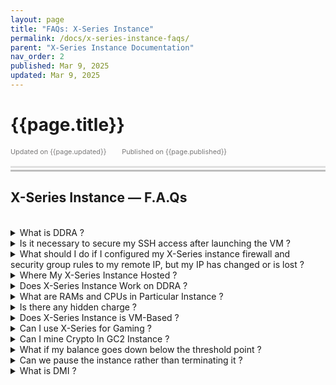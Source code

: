 ```yaml
---
layout: page
title: "FAQs: X-Series Instance" 
permalink: /docs/x-series-instance-faqs/
parent: "X-Series Instance Documentation"
nav_order: 2
published: Mar 9, 2025
updated: Mar 9, 2025
---
```


# {{page.title}}

<div style="font-size:0.78em;color: #797878; margin-bottom:1.5em;">
     <span>Updated on {{page.updated}}</span>
    <span style="margin-left:2em;">Published on {{page.published}}</span>
</div>

<hr style="border:none;height:3px;background-color:#e0e0e0;margin:0;">
<hr style="border:none;height:3px;background-color:#bebebe;margin-top:0.2em;margin-bottom:1.5em;">


## X-Series Instance — F.A.Qs
<br>
<details class="fancy-details">
<summary>What is DDRA ?</summary>
<div class="fancy-details-content">
Learn about DDRA [Here](/why-and-how-dataoorts-gpu-cloud).
</div>
</details>


<details class="fancy-details">
<summary>Is it necessary to secure my SSH access after launching the VM ?</summary>
<div class="fancy-details-content">
Yes, it is highly recommended to secure your SSH access. You should either reset the SSH key or configure firewall rules to allow access only from authorized IPs. By default, a temporary.pem key is generated for instance access, but for enhanced security, you should replace it with your own SSH key. Detailed instructions on updating your SSH key can be found in our documentation [Here](https://dataoorts.document360.io/v1/docs/ssh-fortify).
</div>
</details>


<details class="fancy-details">
<summary>What should I do if I configured my X-Series instance firewall and security group rules to my remote IP, but my IP has changed or is lost ?</summary>
<div class="fancy-details-content">
If you have restricted access to your X-Series instance using specific IP addresses and those IPs have changed, you will no longer be able to access your instance. However, there’s no need to worry—we're here to help! Simply email us at [help@dataoorts.com](help@dataoorts.com) with your VM ID, and we will reset the firewall rules to their default settings. This will restore your access without any data loss.
</div>
</details>

<details class="fancy-details">
<summary>Where My X-Series Instance Hosted ?</summary>
<div class="fancy-details-content">
All X-Series instances are hosted in a secure cloud environment within Tier 3 and Tier 4 data centers. The DDRA Cluster for X-Series consists of a globally distributed hybrid GPU infrastructure, integrating our own GPU racks in data centers alongside major cloud and GPU providers.
</div>
</details>

<details class="fancy-details">
<summary>
Does X-Series Instance Work on DDRA ?
</summary>
<div class="fancy-details-content">
Yes, All X-Series Instance Works on Super-DDRA Secured Cluster.
</div>
</details>

<details class="fancy-details">
<summary>
What are RAMs and CPUs in Particular Instance ?
</summary>
<div class="fancy-details-content">
RAMs and CPUs and all other resources are allocated dynamically using DDRA Technology.
</div>
</details>

<details class="fancy-details">
<summary>Is there any hidden charge ?</summary>
<div class="fancy-details-content">
No, what you see in the dashboard is it.
</div>
</details>

<details class="fancy-details">
<summary>
Does X-Series Instance is VM-Based ?
</summary>
<div class="fancy-details-content">
Yes, X-Series Instance is Complete VM with KVM Hypervisor Enabled, You Get Complete Access to Machine.
</div>
</details>

<details class="fancy-details">
<summary>Can I use X-Series for Gaming ?</summary>
<div class="fancy-details-content">
Yes, You can use all instances for gaming, video rendering and all other ethical works that required GPU compute.
</div>
</details>

<details class="fancy-details">
<summary>Can I mine Crypto In GC2 Instance ?</summary>
<div class="fancy-details-content">
No, we strictly prohibit any mining activity or any illegal activity.
</div>
</details>

<details class="fancy-details">
<summary>What if my balance goes down below the threshold point ?</summary>
<div class="fancy-details-content">
If your balance goes below $2.50, all running instances and pods are automatically scheduled for termination. So please maintain the minimum balance of $2.50 or above.
</div>
</details>



<details class="fancy-details">
<summary>Can we pause the instance rather than terminating it ?</summary>
<div class="fancy-details-content">
Currently, we are working on persistent storage for GC2 instances. We assure you that this will be supported very soon.
</div>
</details>


<details class="fancy-details">
<summary>What is DMI ?</summary>
<div class="fancy-details-content">
Learn about DMI [Here](/dmi).
</div>
</details>